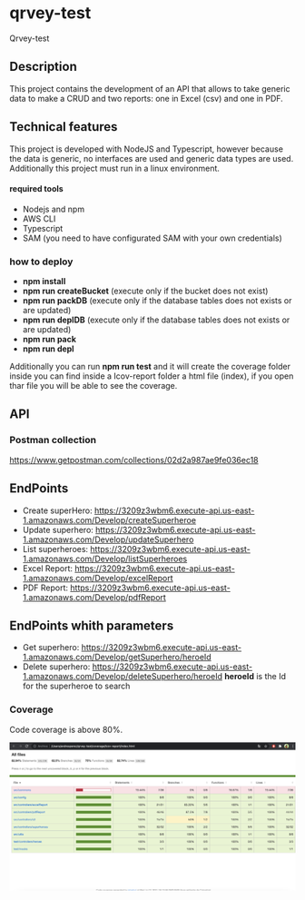# qrvey-test
Qrvey-test

## Description
This project contains the development of an API that allows to take generic data to make a CRUD and two reports: one in Excel (csv) and one in PDF. 

## Technical features
This project is developed with NodeJS and Typescript, however because the data is generic, no interfaces are used and generic data types are used. Additionally this project must run in a linux environment.

#### required tools

- Nodejs and npm
- AWS CLI
- Typescript
- SAM (you need to have configurated SAM with your own credentials)


### how to deploy

- **npm install**
- **npm run createBucket** (execute only if the bucket does not exist)
- **npm run packDB** (execute only if the database tables does not exists or are updated)
- **npm run deplDB** (execute only if the database tables does not exists or are updated)
- **npm run pack**
- **npm run depl**

Additionally you can run **npm run test** and it will create the coverage folder inside you can find inside a Icov-report folder a html file (index), if you open thar file you will be able to see the coverage.

## API
### Postman collection

https://www.getpostman.com/collections/02d2a987ae9fe036ec18

## EndPoints

- Create superHero: https://3209z3wbm6.execute-api.us-east-1.amazonaws.com/Develop/createSuperheroe 
- Update superhero: https://3209z3wbm6.execute-api.us-east-1.amazonaws.com/Develop/updateSuperhero
- List superheroes: https://3209z3wbm6.execute-api.us-east-1.amazonaws.com/Develop/listSuperheroes
- Excel Report: https://3209z3wbm6.execute-api.us-east-1.amazonaws.com/Develop/excelReport
- PDF Report: https://3209z3wbm6.execute-api.us-east-1.amazonaws.com/Develop/pdfReport 

## EndPoints whith parameters

- Get superhero:    https://3209z3wbm6.execute-api.us-east-1.amazonaws.com/Develop/getSuperhero/heroeId
- Delete superhero: https://3209z3wbm6.execute-api.us-east-1.amazonaws.com/Develop/deleteSuperhero/heroeId
**heroeId** is the Id for the superheroe to search

### Coverage

Code coverage is above 80%.

![Coverage](https://github.com/dPerez-dreamcodesoft/qrvey-test/blob/97ff24af9a950034e87362e8826ee71c240d2c24/coverageImage.png)


